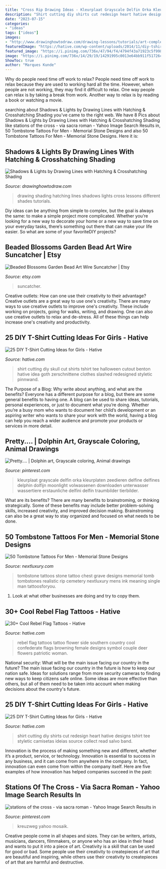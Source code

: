 ```yaml
---
title: "Cross Rip Drawing Ideas - Kleurplaat Grayscale Delfin Orka Kleurplaten Zeedieren Delfine Delfines Delphin Dolfijn Moonlight Volwassenen Downloaden Unterwasser Wassertiere Erstaunliche Delfini Delfín Traumbilder Tierbilder"
description: "Shirt cutting diy shirts cut redesign heart hative designs tshirt tee styletic camisetas ideias source collect read salvo band"
date: "2023-07-15"
categories:
- "ideas"
tags: ["ideas"]
images:
- "http://www.drawinghowtodraw.com/drawing-lessons/tutorials/art-complete-guide/images/art-complete-guide_img_28.jpg"
featuredImage: "https://hative.com/wp-content/uploads/2014/11/diy-tshirt-cutting-ideas/2-heart-t-shirt-cutting.jpg"
featured_image: "https://i.pinimg.com/736x/47/94/f4/4794f43a71923c5f998c8a5b5c9f37e2--coloring-for-adults-adult-coloring.jpg"
image: "https://i.pinimg.com/736x/14/29/19/14291995c0013e64bb911f51726c5139.jpg"
ShowToc: true
author: "Marques Kunde"
---
```



Why do people need time off work to relax?
People need time off work to relax because they are used to working hard all the time. However, when people are not working, they may find it difficult to relax. One way people can relax is by taking a break from work. Another way to relax is by reading a book or watching a movie.

	

		
searching about Shadows &amp; Lights by Drawing Lines with Hatching &amp; Crosshatching Shading you've came to the right web. We have 8 Pics about Shadows &amp; Lights by Drawing Lines with Hatching &amp; Crosshatching Shading like stations of the cross - via sacra roman - Yahoo Image Search Results in, 50 Tombstone Tattoos For Men - Memorial Stone Designs and also 50 Tombstone Tattoos For Men - Memorial Stone Designs. Here it is:
		
    
## Shadows &amp; Lights By Drawing Lines With Hatching &amp; Crosshatching Shading

<img loading=lazy src="http://www.drawinghowtodraw.com/drawing-lessons/tutorials/art-complete-guide/images/art-complete-guide_img_28.jpg" onerror="this.onerror=null;this.src='https://tse3.mm.bing.net/th?id=OIP.hRo3nkkujzmxvOT_i7lg9gHaK-&amp;pid=15.1';" alt="Shadows &amp; Lights by Drawing Lines with Hatching &amp; Crosshatching Shading">

_Source: drawinghowtodraw.com_

>drawing shading hatching lines shadows lights cross lessons different shades tutorials. 

	

Diy ideas can be anything from simple to complex, but the goal is always the same: to make a simple project more complicated. Whether you’re looking for a new way to decorate your home or a new way to save time on your everyday tasks, there’s something out there that can make your life easier. So what are some of your favoriteDIY projects?

    
## Beaded Blossoms Garden Bead Art Wire Suncatcher | Etsy

<img loading=lazy src="https://i.etsystatic.com/6480841/r/il/88e160/269883820/il_1588xN.269883820.jpg" onerror="this.onerror=null;this.src='https://tse3.mm.bing.net/th?id=OIP.ON7cv0gcUSSnHvHZKKPTFQHaLE&amp;pid=15.1';" alt="Beaded Blossoms Garden Bead Art Wire Suncatcher | Etsy">

_Source: etsy.com_

>suncatcher. 

	

Creative outlets: How can one use their creativity to their advantage?
Creative outlets are a great way to use one's creativity. There are many ways to use creative outlets to improve one's creativity. These include working on projects, going for walks, writing, and drawing. One can also use creative outlets to relax and de-stress. All of these things can help increase one's creativity and productivity.

    
## 25 DIY T-Shirt Cutting Ideas For Girls - Hative

<img loading=lazy src="https://hative.com/wp-content/uploads/2014/11/diy-tshirt-cutting-ideas/7-skull-t-shirt-cutting.jpg" onerror="this.onerror=null;this.src='https://tse4.mm.bing.net/th?id=OIP._tw-OlM3G2OqpU6ONEmtSAHaJ4&amp;pid=15.1';" alt="25 DIY T-Shirt Cutting Ideas for Girls - Hative">

_Source: hative.com_

>shirt cutting diy skull cut shirts tshirt tee halloween cutout benton hative idea goth zerschnittene clothes slashed redesigned styletic pinnwand. 

	

The Purpose of a Blog: Why write about anything, and what are the benefits?
Everyone has a different purpose for a blog, but there are some general benefits to having one. A blog can be used to share ideas, tutorials, personal experiences, or just to document what you’re doing. Whether you’re a busy mom who wants to document her child’s development or an aspiring writer who wants to share your work with the world, having a blog can help you reach a wider audience and promote your products or services in more detail.

    
## Pretty.... | Dolphin Art, Grayscale Coloring, Animal Drawings

<img loading=lazy src="https://i.pinimg.com/736x/47/94/f4/4794f43a71923c5f998c8a5b5c9f37e2--coloring-for-adults-adult-coloring.jpg" onerror="this.onerror=null;this.src='https://tse2.mm.bing.net/th?id=OIP.TfxHXMLjmycAiDjLCCaNUwHaKu&amp;pid=15.1';" alt="Pretty.... | Dolphin art, Grayscale coloring, Animal drawings">

_Source: pinterest.com_

>kleurplaat grayscale delfin orka kleurplaten zeedieren delfine delfines delphin dolfijn moonlight volwassenen downloaden unterwasser wassertiere erstaunliche delfini delfín traumbilder tierbilder. 

	

What are its benefits?
There are many benefits to brainstroming, or thinking strategically. Some of these benefits may include better problem-solving skills, increased creativity, and improved decision making. Brainstroming can also be a great way to stay organized and focused on what needs to be done.

    
## 50 Tombstone Tattoos For Men - Memorial Stone Designs

<img loading=lazy src="http://nextluxury.com/wp-content/uploads/man-with-upper-chest-tombstone-grave-tattoos.jpg" onerror="this.onerror=null;this.src='https://tse1.mm.bing.net/th?id=OIP.b5MaauydfF2Fsc8UTBBW8wHaJ4&amp;pid=15.1';" alt="50 Tombstone Tattoos For Men - Memorial Stone Designs">

_Source: nextluxury.com_

>tombstone tattoos stone tattoo chest grave designs memorial tomb tombstones realistic rip cemetery nextluxury mens ink meaning single man tattoosforyou. 

	

1. Look at what other businesses are doing and try to copy them.

    
## 30+ Cool Rebel Flag Tattoos - Hative

<img loading=lazy src="https://hative.com/wp-content/uploads/2014/04/rebel-flag-tattoos/7-rebel-flag-flower-side-tattoo.jpg" onerror="this.onerror=null;this.src='https://tse4.mm.bing.net/th?id=OIP.I3zTjFQEpduemQ449TiObwHaJ4&amp;pid=15.1';" alt="30+ Cool Rebel Flag Tattoos - Hative">

_Source: hative.com_

>rebel flag tattoos tattoo flower side southern country cool confederate flags browning female designs symbol couple deer flowers patriotic woman. 

	

National security: What will be the main issue facing our country in the future?
The main issue facing our country in the future is how to keep our nation safe. Ideas for solutions range from more security cameras to finding new ways to keep citizens safe online. Some ideas are more effective than others, but all of them need to be taken into account when making decisions about the country's future.

    
## 25 DIY T-Shirt Cutting Ideas For Girls - Hative

<img loading=lazy src="https://hative.com/wp-content/uploads/2014/11/diy-tshirt-cutting-ideas/2-heart-t-shirt-cutting.jpg" onerror="this.onerror=null;this.src='https://tse2.mm.bing.net/th?id=OIP.I-pC37sxVgpTaGSs02JXQQHaHh&amp;pid=15.1';" alt="25 DIY T-Shirt Cutting Ideas for Girls - Hative">

_Source: hative.com_

>shirt cutting diy shirts cut redesign heart hative designs tshirt tee styletic camisetas ideias source collect read salvo band. 

	

Innovation is the process of making something new and different, whether it’s a product, service, or technology. Innovation is essential to success in any business, and it can come from anywhere in the company. In fact, innovation can even come from within the company itself. Here are five examples of how innovation has helped companies succeed in the past:

    
## Stations Of The Cross - Via Sacra Roman - Yahoo Image Search Results In

<img loading=lazy src="https://i.pinimg.com/736x/14/29/19/14291995c0013e64bb911f51726c5139.jpg" onerror="this.onerror=null;this.src='https://tse2.mm.bing.net/th?id=OIP.QspDT5tv4BtYigBo0ZLI2QHaMV&amp;pid=15.1';" alt="stations of the cross - via sacra roman - Yahoo Image Search Results in">

_Source: pinterest.com_

>kreuzweg yahoo mosaik. 

	

Creative people come in all shapes and sizes. They can be writers, artists, musicians, dancers, filmmakers, or anyone who has an idea in their head and wants to put it into a piece of art. Creativity is a skill that can be used for good or bad. Some people use their creativity to createpieces of art that are beautiful and inspiring, while others use their creativity to createpieces of art that are harmful and destructive.

